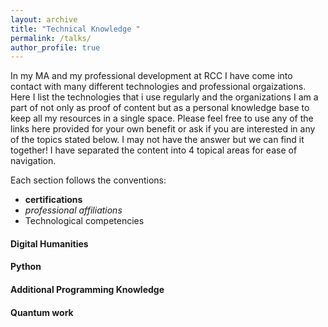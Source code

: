 ```yaml
---
layout: archive
title: "Technical Knowledge "
permalink: /talks/
author_profile: true
---
```


In my MA and my professional development at RCC I have come into contact with many different technologies and professional orgaizations. Here I list the technologies that i use regularly and the organizations I am a part of not only as proof of content but as a personal knowledge base to keep all my resources in a single space. 
Please feel free to use any of the links here provided for your own benefit or ask if you are interested in any of the topics stated below. I may not have the answer but we can find it together!
I have separated  the content into 4 topical areas for ease of navigation. 

Each section follows the conventions: 
  - __certifications__
  - _professional affiliations_
  - Technological competencies

#### Digital Humanities 


#### Python


#### Additional Programming Knowledge


#### Quantum work
